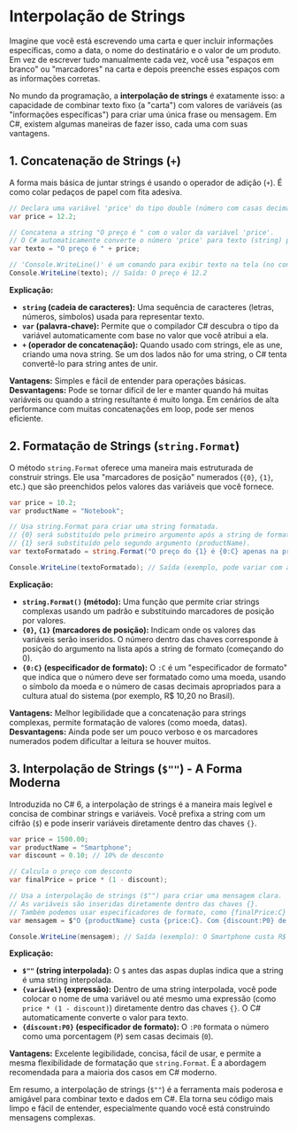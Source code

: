 # Interpolação de Strings

Imagine que você está escrevendo uma carta e quer incluir informações específicas, como a data, o nome do destinatário e o valor de um produto. Em vez de escrever tudo manualmente cada vez, você usa "espaços em branco" ou "marcadores" na carta e depois preenche esses espaços com as informações corretas.

No mundo da programação, a **interpolação de strings** é exatamente isso: a capacidade de combinar texto fixo (a "carta") com valores de variáveis (as "informações específicas") para criar uma única frase ou mensagem. Em C#, existem algumas maneiras de fazer isso, cada uma com suas vantagens.

## 1. Concatenação de Strings (`+`)

A forma mais básica de juntar strings é usando o operador de adição (`+`). É como colar pedaços de papel com fita adesiva.

```csharp
// Declara uma variável 'price' do tipo double (número com casas decimais).
var price = 12.2;

// Concatena a string "O preço é " com o valor da variável 'price'.
// O C# automaticamente converte o número 'price' para texto (string) para que possa ser combinado.
var texto = "O preço é " + price;

// 'Console.WriteLine()' é um comando para exibir texto na tela (no console).
Console.WriteLine(texto); // Saída: O preço é 12.2
```

**Explicação:**

*   **`string` (cadeia de caracteres):** Uma sequência de caracteres (letras, números, símbolos) usada para representar texto.
*   **`var` (palavra-chave):** Permite que o compilador C# descubra o tipo da variável automaticamente com base no valor que você atribui a ela.
*   **`+` (operador de concatenação):** Quando usado com strings, ele as une, criando uma nova string. Se um dos lados não for uma string, o C# tenta convertê-lo para string antes de unir.

**Vantagens:** Simples e fácil de entender para operações básicas.
**Desvantagens:** Pode se tornar difícil de ler e manter quando há muitas variáveis ou quando a string resultante é muito longa. Em cenários de alta performance com muitas concatenações em loop, pode ser menos eficiente.

## 2. Formatação de Strings (`string.Format`)

O método `string.Format` oferece uma maneira mais estruturada de construir strings. Ele usa "marcadores de posição" numerados (`{0}`, `{1}`, etc.) que são preenchidos pelos valores das variáveis que você fornece.

```csharp
var price = 10.2;
var productName = "Notebook";

// Usa string.Format para criar uma string formatada.
// {0} será substituído pelo primeiro argumento após a string de formato (price).
// {1} será substituído pelo segundo argumento (productName).
var textoFormatado = string.Format("O preço do {1} é {0:C} apenas na promoção!", price, productName);

Console.WriteLine(textoFormatado); // Saída (exemplo, pode variar com a cultura): O preço do Notebook é R$ 10,20 apenas na promoção!
```

**Explicação:**

*   **`string.Format()` (método):** Uma função que permite criar strings complexas usando um padrão e substituindo marcadores de posição por valores.
*   **`{0}`, `{1}` (marcadores de posição):** Indicam onde os valores das variáveis serão inseridos. O número dentro das chaves corresponde à posição do argumento na lista após a string de formato (começando do 0).
*   **`{0:C}` (especificador de formato):** O `:C` é um "especificador de formato" que indica que o número deve ser formatado como uma moeda, usando o símbolo da moeda e o número de casas decimais apropriados para a cultura atual do sistema (por exemplo, R$ 10,20 no Brasil).

**Vantagens:** Melhor legibilidade que a concatenação para strings complexas, permite formatação de valores (como moeda, datas).
**Desvantagens:** Ainda pode ser um pouco verboso e os marcadores numerados podem dificultar a leitura se houver muitos.

## 3. Interpolação de Strings (`$""`) - A Forma Moderna

Introduzida no C# 6, a interpolação de strings é a maneira mais legível e concisa de combinar strings e variáveis. Você prefixa a string com um cifrão (`$`) e pode inserir variáveis diretamente dentro das chaves `{}`.

```csharp
var price = 1500.00;
var productName = "Smartphone";
var discount = 0.10; // 10% de desconto

// Calcula o preço com desconto
var finalPrice = price * (1 - discount);

// Usa a interpolação de strings ($"") para criar uma mensagem clara.
// As variáveis são inseridas diretamente dentro das chaves {}.
// Também podemos usar especificadores de formato, como {finalPrice:C} para moeda.
var mensagem = $"O {productName} custa {price:C}. Com {discount:P0} de desconto, o preço final é {finalPrice:C}.";

Console.WriteLine(mensagem); // Saída (exemplo): O Smartphone custa R$ 1.500,00. Com 10% de desconto, o preço final é R$ 1.350,00.
```

**Explicação:**

*   **`$""` (string interpolada):** O `$` antes das aspas duplas indica que a string é uma string interpolada.
*   **`{variável}` (expressão):** Dentro de uma string interpolada, você pode colocar o nome de uma variável ou até mesmo uma expressão (como `price * (1 - discount)`) diretamente dentro das chaves `{}`. O C# automaticamente converte o valor para texto.
*   **`{discount:P0}` (especificador de formato):** O `:P0` formata o número como uma porcentagem (`P`) sem casas decimais (`0`).

**Vantagens:** Excelente legibilidade, concisa, fácil de usar, e permite a mesma flexibilidade de formatação que `string.Format`. É a abordagem recomendada para a maioria dos casos em C# moderno.

Em resumo, a interpolação de strings (`$""`) é a ferramenta mais poderosa e amigável para combinar texto e dados em C#. Ela torna seu código mais limpo e fácil de entender, especialmente quando você está construindo mensagens complexas.